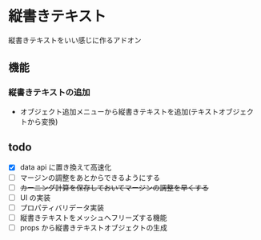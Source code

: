 # 縦書きテキスト

縦書きテキストをいい感じに作るアドオン


## 機能

### 縦書きテキストの追加

- オブジェクト追加メニューから縦書きテキストを追加(テキストオブジェクトから変換)

## todo

- [x] data api に置き換えて高速化
- [ ] マージンの調整をあとからできるようにする
- [ ] ~~カーニング計算を保存しておいてマージンの調整を早くする~~
- [ ] UI の実装
- [ ] プロパティバリデータ実装
- [ ] 縦書きテキストをメッシュへフリーズする機能
- [ ] props から縦書きテキストオブジェクトの生成
